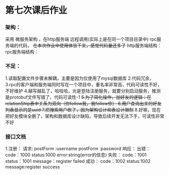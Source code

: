 # 第七次课后作业

### 架构：

采用 微服务架构 ，在http服务端 远程调用(实际上是在同一个项目目录中) rpc服务端的代码，
~~在本次作业中使用体验下来，感觉代码量还多了~~
http服务端结构：
rpc服务端结构：

### 不足：

1.读取配置文件步骤未解耦，主要是因为仅使用了mysql数据库
2.代码冗余，
3.rpc的客户端和服务端同时写在一个项目中，重名率非常高，代码可读性不好，不好维护
4.越写越乱了，哈哈哈，光是登陆注册服务，就要分别启动服务，推测是protobuf文件写错了，代码可读性-1
~~5.为了简化操作，加好友的逻辑：在relationShip表中关系为双向（你follow我，我follow你）
6.用户查询出来的好友列表显示的是uuid
7.把搜索用户砍了，因为架构设计和表设计限制~~
8.好嘛，现在把好友模块全删了，架构和数据库设计缺陷，导致后续开发无法下手，可读性非常不好
### 接口文档

1.注册：
请求:
postForm :username
postForm :password
响应：
出错：
code：1000
status:1000
error:string(error的信息)
失败：
code：1001
status：1001
message：register failed
成功：
code：1002
status:1002
message:register success

